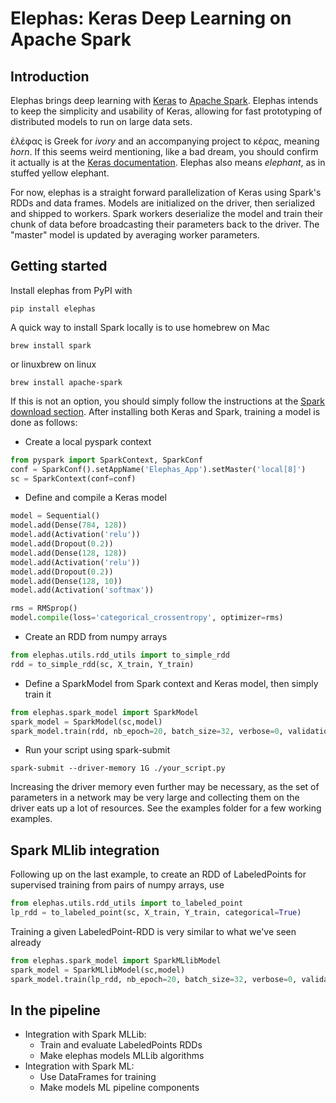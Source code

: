 # Elephas: Keras Deep Learning on Apache Spark

## Introduction
Elephas brings deep learning with [Keras](http://keras.io) to [Apache Spark](http://spark.apache.org). Elephas intends to keep the simplicity and usability of Keras, allowing for fast prototyping of distributed models to run on large data sets.

ἐλέφας is Greek for _ivory_ and an accompanying project to κέρας, meaning _horn_. If this seems weird mentioning, like a bad dream, you should confirm it actually is at the [Keras documentation](https://github.com/fchollet/keras/blob/master/README.md). Elephas also means _elephant_, as in stuffed yellow elephant.

For now, elephas is a straight forward parallelization of Keras using Spark's RDDs and data frames. Models are initialized on the driver, then serialized and shipped to workers. Spark workers deserialize the model and train their chunk of data before broadcasting their parameters back to the driver. The "master" model is updated by averaging worker parameters. 


## Getting started
Install elephas from PyPI with 
```
pip install elephas
```
A quick way to install Spark locally is to use homebrew on Mac 
```
brew install spark
```
or linuxbrew on linux
```
brew install apache-spark
```
If this is not an option, you should simply follow the instructions at the [Spark download section](http://spark.apache.org/downloads.html). After installing both Keras and Spark, training a model is done as follows:

- Create a local pyspark context
```python
from pyspark import SparkContext, SparkConf
conf = SparkConf().setAppName('Elephas_App').setMaster('local[8]')
sc = SparkContext(conf=conf)
```

- Define and compile a Keras model
```python
model = Sequential()
model.add(Dense(784, 128))
model.add(Activation('relu'))
model.add(Dropout(0.2))
model.add(Dense(128, 128))
model.add(Activation('relu'))
model.add(Dropout(0.2))
model.add(Dense(128, 10))
model.add(Activation('softmax'))

rms = RMSprop()
model.compile(loss='categorical_crossentropy', optimizer=rms)
```

- Create an RDD from numpy arrays 
```python
from elephas.utils.rdd_utils import to_simple_rdd
rdd = to_simple_rdd(sc, X_train, Y_train)
```

- Define a SparkModel from Spark context and Keras model, then simply train it
```python
from elephas.spark_model import SparkModel
spark_model = SparkModel(sc,model)
spark_model.train(rdd, nb_epoch=20, batch_size=32, verbose=0, validation_split=0.1, num_workers=8)
```

- Run your script using spark-submit
```
spark-submit --driver-memory 1G ./your_script.py
```
Increasing the driver memory even further may be necessary, as the set of parameters in a network may be very large and collecting them on the driver eats up a lot of resources. See the examples folder for a few working examples.

## Spark MLlib integration
Following up on the last example, to create an RDD of LabeledPoints for supervised training from pairs of numpy arrays, use 
```python
from elephas.utils.rdd_utils import to_labeled_point
lp_rdd = to_labeled_point(sc, X_train, Y_train, categorical=True)
```
Training a given LabeledPoint-RDD is very similar to what we've seen already
```python
from elephas.spark_model import SparkMLlibModel
spark_model = SparkMLlibModel(sc,model)
spark_model.train(lp_rdd, nb_epoch=20, batch_size=32, verbose=0, validation_split=0.1, num_workers=8, categorical=True, nb_classes=nb_classes)
```


## In the pipeline

- Integration with Spark MLLib:
  - Train and evaluate LabeledPoints RDDs
  - Make elephas models MLLib algorithms
- Integration with Spark ML:
  - Use DataFrames for training
  - Make models ML pipeline components
